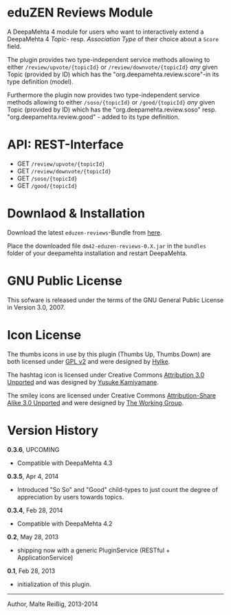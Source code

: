 
# eduZEN Reviews Module

A DeepaMehta 4 module for users who want to interactively extend a DeepaMehta 4 _Topic_- resp. _Association Type_ of their choice about a `Score` field.

The plugin provides two type-independent service methods allowing to either `/review/upvote/{topicId}` or `/review/downvote/{topicId}` _any_ given Topic (provided by ID) which has the "org.deepamehta.review.score"-in its type definition (model).

Furthermore the plugin now provides two type-independent service methods allowing to either `/soso/{topicId}` or `/good/{topicId}` _any_ given Topic (provided by ID) which has the "org.deepamehta.review.soso" resp. "org.deepamehta.review.good" - added to its type definition.

# API: REST-Interface

* GET `/review/upvote/{topicId}`
* GET `/review/downvote/{topicId}`
* GET `/soso/{topicId}`
* GET `/good/{topicId}`

# Downlaod & Installation

Download the latest `eduzen-reviews`-Bundle from [here](http://download.deepamehta.de/nightly/).

Place the downloaded file `dm42-eduzen-reviews-0.X.jar` in the `bundles` folder of your deepamehta installation and restart DeepaMehta.

# GNU Public License

This sofware is released under the terms of the GNU General Public License in Version 3.0, 2007.

# Icon License

The thumbs icons in use by this plugin (Thumbs Up, Thumbs Down) are both licensed under [GPL v2](http://www.gnu.org/licenses/gpl-2.0.html) and were designed by [Hylke](http://www.bomahy.nl).

The hashtag icon is licensed under Creative Commons [Attribution 3.0 Unported](http://creativecommons.org/licenses/by/3.0/) and was designed by [Yusuke Kamiyamane](http://p.yusukekamiyamane.com/).

The smiley icons are licensed under Creative Commons [Attribution-Share Alike 3.0 Unported](http://creativecommons.org/licenses/by-sa/3.0/) and were designed by [The Working Group](http://blog.twg.ca).

# Version History

**0.3.6**, UPCOMING

- Compatible with DeepaMehta 4.3

**0.3.5**, Apr 4, 2014

- Introduced "So So" and "Good" child-types to just count the degree of appreciation by users towards topics.

**0.3.4**, Feb 28, 2014

- Compatible with DeepaMehta 4.2

**0.2**, May 28, 2013

- shipping now with a generic PluginService (RESTful + ApplicationService)

**0.1**, Feb 28, 2013

- initialization of this plugin.

-------------------------------
Author, Malte Reißig, 2013-2014

